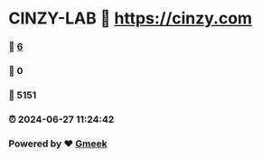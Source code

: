 # CINZY-LAB :link: https://cinzy.com 
### :page_facing_up: [6](https://cinzy.com/tag.html) 
### :speech_balloon: 0 
### :hibiscus: 5151 
### :alarm_clock: 2024-06-27 11:24:42 
### Powered by :heart: [Gmeek](https://github.com/Meekdai/Gmeek)

